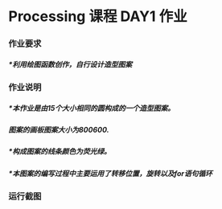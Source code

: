 # Processing 课程 DAY1 作业
###  作业要求
#####  *利用绘图函数创作，自行设计造型图案

###  作业说明
#####  *本作业是由15个大小相同的圆构成的一个造型图案。
#####  *图案的画板图案大小为800*600.
#####  *构成图案的线条颜色为荧光绿。
#####  *本图案的编写过程中主要运用了转移位置，旋转以及for语句循环


### 运行截图
![]()
